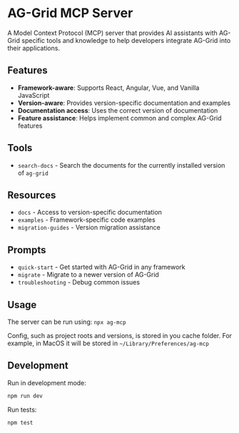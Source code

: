# AG-Grid MCP Server

A Model Context Protocol (MCP) server that provides AI assistants with AG-Grid specific tools and knowledge to help developers integrate AG-Grid into their applications.

## Features

- **Framework-aware**: Supports React, Angular, Vue, and Vanilla JavaScript
- **Version-aware**: Provides version-specific documentation and examples
- **Documentation access**: Uses the correct version of documentation
- **Feature assistance**: Helps implement common and complex AG-Grid features

## Tools

- `search-docs` - Search the documents for the currently installed version of `ag-grid`

## Resources

- `docs` - Access to version-specific documentation
- `examples` - Framework-specific code examples
- `migration-guides` - Version migration assistance

## Prompts

- `quick-start` - Get started with AG-Grid in any framework
- `migrate` - Migrate to a newer version of AG-Grid
- `troubleshooting` - Debug common issues

## Usage

The server can be run using: `npx ag-mcp`

Config, such as project roots and versions, is stored in you cache folder. For example, in MacOS it will be stored in `~/Library/Preferences/ag-mcp`

## Development

Run in development mode:
```bash
npm run dev
```

Run tests:
```bash
npm test
```